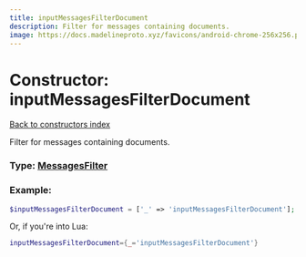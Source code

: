 ```yaml
---
title: inputMessagesFilterDocument
description: Filter for messages containing documents.
image: https://docs.madelineproto.xyz/favicons/android-chrome-256x256.png
---
```

# Constructor: inputMessagesFilterDocument  
[Back to constructors index](index.md)



Filter for messages containing documents.




### Type: [MessagesFilter](../types/MessagesFilter.md)


### Example:

```php
$inputMessagesFilterDocument = ['_' => 'inputMessagesFilterDocument'];
```  


Or, if you're into Lua:

```lua
inputMessagesFilterDocument={_='inputMessagesFilterDocument'}

```


